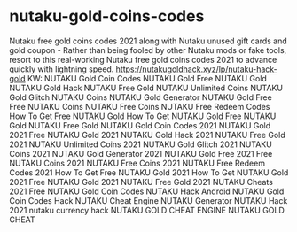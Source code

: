 # nutaku-gold-coins-codes
Nutaku free gold coins codes 2021 along with Nutaku unused gift cards and gold coupon - Rather than being fooled by other Nutaku mods or fake tools, resort to this real-working Nutaku free gold coins codes 2021 to advance quickly with lightning speed. https://nutakugoldhack.xyz/lp/nutaku-hack-gold KW: NUTAKU Gold Coin Codes NUTAKU Gold Free NUTAKU Gold NUTAKU Gold Hack NUTAKU Free Gold NUTAKU Unlimited Coins NUTAKU Gold Glitch NUTAKU Coins NUTAKU Gold Generator NUTAKU Gold Free Free NUTAKU Coins NUTAKU Free Coins NUTAKU Free Redeem Codes How To Get Free NUTAKU Gold How To Get NUTAKU Gold Free NUTAKU Gold NUTAKU Free Gold NUTAKU Gold Coin Codes 2021 NUTAKU Gold 2021 Free NUTAKU Gold 2021 NUTAKU Gold Hack 2021 NUTAKU Free Gold 2021 NUTAKU Unlimited Coins 2021 NUTAKU Gold Glitch 2021 NUTAKU Coins 2021 NUTAKU Gold Generator 2021 NUTAKU Gold Free 2021 Free NUTAKU Coins 2021 NUTAKU Free Coins 2021 NUTAKU Free Redeem Codes 2021 How To Get Free NUTAKU Gold 2021 How To Get NUTAKU Gold 2021 Free NUTAKU Gold 2021 NUTAKU Free Gold 2021 NUTAKU Cheats 2021 Free NUTAKU Gold Coin Codes NUTAKU Hack Android NUTAKU Gold Coin Codes Hack NUTAKU Cheat Engine NUTAKU Generator NUTAKU Hack 2021 nutaku currency hack NUTAKU GOLD CHEAT ENGINE NUTAKU GOLD CHEAT
